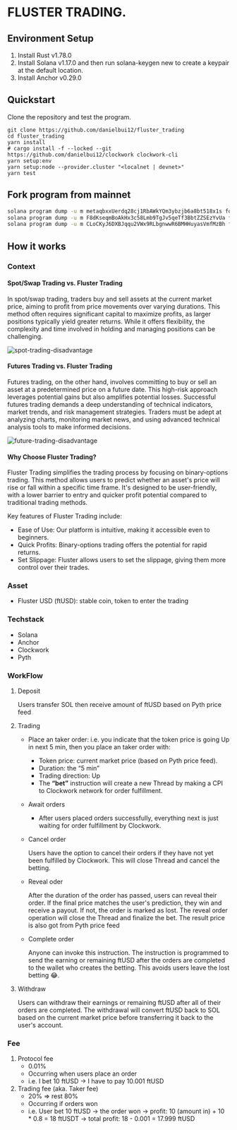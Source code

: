# FLUSTER TRADING.

## Environment Setup

1. Install Rust v1.78.0
2. Install Solana v1.17.0 and then run solana-keygen new to create a keypair at the default location.
3. Install Anchor v0.29.0

## Quickstart

Clone the repository and test the program.

```shell
git clone https://github.com/danielbui12/fluster_trading
cd fluster_trading
yarn install
# cargo install -f --locked --git https://github.com/danielbui12/clockwork clockwork-cli
yarn setup:env
yarn setup:node --provider.cluster "<localnet | devnet>"
yarn test
```

## Fork program from mainnet

```sh
solana program dump -u m metaqbxxUerdq28cj1RbAWkYQm3ybzjb6a8bt518x1s forked-programs/metadata.so
solana program dump -u m F8dKseqmBoAkHx3c58Lmb9TgJv5qeTf3BbtZZSEzYvUa forked-programs/clockwork_network.so
solana program dump -u m CLoCKyJ6DXBJqqu2VWx9RLbgnwwR6BMHHuyasVmfMzBh forked-programs/clockwork_thread_v2.so
```

## How it works

### Context

#### Spot/Swap Trading vs. Fluster Trading

In spot/swap trading, traders buy and sell assets at the current market price, aiming to profit from price movements over varying durations. This method often requires significant capital to maximize profits, as larger positions typically yield greater returns. While it offers flexibility, the complexity and time involved in holding and managing positions can be challenging.

![spot-trading-disadvantage](https://github.com/danielbui12/fluster_trading/assets/79790753/4f70c950-7c73-4d9a-ae82-250afa054486)


#### Futures Trading vs. Fluster Trading
Futures trading, on the other hand, involves committing to buy or sell an asset at a predetermined price on a future date. This high-risk approach leverages potential gains but also amplifies potential losses. Successful futures trading demands a deep understanding of technical indicators, market trends, and risk management strategies. Traders must be adept at analyzing charts, monitoring market news, and using advanced technical analysis tools to make informed decisions.

![future-trading-disadvantage](https://github.com/danielbui12/fluster_trading/assets/79790753/768da462-c358-406a-a7c1-73201a0acdaa)


#### Why Choose Fluster Trading?
Fluster Trading simplifies the trading process by focusing on binary-options trading. This method allows users to predict whether an asset's price will rise or fall within a specific time frame. It's designed to be user-friendly, with a lower barrier to entry and quicker profit potential compared to traditional trading methods.


Key features of Fluster Trading include:
- Ease of Use: Our platform is intuitive, making it accessible even to beginners.
- Quick Profits: Binary-options trading offers the potential for rapid returns.
- Set Slippage: Fluster allows users to set the slippage, giving them more control over their trades.

### Asset

- Fluster USD (ftUSD): stable coin, token to enter the trading

### Techstack

- Solana
- Anchor
- Clockwork
- Pyth

### WorkFlow

1. Deposit
    
    Users transfer SOL then receive amount of ftUSD based on Pyth price feed
    
2. Trading
    - Place an taker order: i.e. you indicate that the token price is going Up in next 5 min, then you place an taker order with:
        - Token price: current market price (based on Pyth price feed).
        - Duration: the “5 min”
        - Trading direction: Up
        - The **“bet”** instruction will create a new Thread by making a CPI to Clockwork network for order fulfillment.
    - Await orders
        - After users placed orders successfully, everything next is just waiting for order fulfillment by Clockwork.
    - Cancel order
        
        Users have the option to cancel their orders if they have not yet been fulfilled by Clockwork. This will close Thread and cancel the betting.
        
    - Reveal oder
        
        After the duration of the order has passed, users can reveal their order. If the final price matches the user's prediction, they win and receive a payout. If not, the order is marked as lost. The reveal order operation will close the Thread and finalize the bet. The result price is also got from Pyth price feed
        
    - Complete order
        
        Anyone can invoke this instruction. The instruction is programmed to send the earning or remaining ftUSD after the orders are completed to the wallet who creates the betting. This avoids users leave the lost betting 😂. 
        
3. Withdraw
    
    Users can withdraw their earnings or remaining ftUSD after all of their orders are completed. The withdrawal will convert ftUSD back to SOL based on the current market price before transferring it back to the user's account.
    

### Fee

1. Protocol fee
    - 0.01%
    - Occurring when users place an order
    - i.e. I bet 10 ftUSD → I have to pay 10.001 ftUSD
2. Trading fee (aka. Taker fee)
    - 20% ⇒ rest 80%
    - Occurring if orders won
    - i.e. User bet 10 ftUSD → the order won → profit: 10 (amount in) + 10 * 0.8 = 18 ftUSDT →  total profit: 18 - 0.001 = 17.999 ftUSD